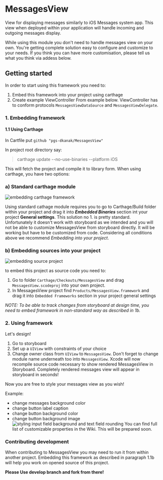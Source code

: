 # MessagesView
View for displaying messages similarly to iOS Messages system app. This view when deployed within your application will handle incoming and outgoing messages display.

While using this module you don't need to handle messages view on your own. You're getting complete solution easy to configure and customize to your needs. If you think you can have more customisation, please tell us what you think via addess below.


## Getting started

In order to start using this framework you need to:
1. Embed this framework into your project using carthage
2. Create example ViewController From example below. ViewController has to conform protocols `MessagesViewDataSource` and `MessagesViewDelegate`.

### 1. Embedding framework


#### 1.1 Using Carthage
In Cartfile put
`github "pgs-dkanak/MessagesView"`

In project root directory say:
> carthage update --no-use-binaries --platform iOS

This will fetch the project and compile it to library form. When using carthage, you have two options:

### a) Standard carthage module

![embedding carthage framework](https://cloud.githubusercontent.com/assets/16896355/24654187/f16728c6-1938-11e7-806b-5ea14b4c7284.gif)

Using standard cathage module requires you to go to Carthage/Build folder within your project and drag it into _**Embedded Binaries**_ section int your project **General settings**.
This solution no 1. is pretty standard. Unfortunately it doesn't work with storyboard as we intended and you will not be able to customize MessagesView from storyboard directly. It will be working but have to be customized from code. Considering all conditions above we recommend _Embedding into your project_. 

### b) Embedding sources into your project

![embedding source project](https://cloud.githubusercontent.com/assets/16896355/24654176/e46736a2-1938-11e7-9425-c856cc9de166.gif)

to embed this project as source code you need to:
1. Go to folder `Carthage/Checkouts/MessagesView` and drag `MessagesView.scodeproj` into your own project.
2. In MessagesView project find `Products/MessagesView.framework` and drag it into  `Embedded Frameworks` section in your project general settings

*NOTE: To be able to track changes from storyboard at design time, you need to embed framework in non-standard way as described in 1b.*


### 2. Using framework

Let's design!

1. Go to storyboard
2. Set up a `UIView` with constraints of your choice
3. Change owner class from `UIView` to `MessagesView`. Don't forget to change module name underneath too into `MessagesView`. Xcode will now recompile source code necessary to show rendered MessagesView in Storyboard. Completely rendered messages view will appear in storyboard in seconds!

Now you are free to style your messages view as you wish!

Example: 
- change messages background color
- change button label caption
- change button background color
- change button background image
![styling input field background and text field rounding](https://cloud.githubusercontent.com/assets/16896355/24654216/10f95768-1939-11e7-9163-79acc0753d62.gif)
You can find full list of customizable properties in the Wiki. This will be prepared soon.



### Contributing development
When contributing to MessagesView you may need to run it from within another project. Embedding this framework as described in paragraph  1.1b will help you work on opened source of this project.


__Please Use develop branch and fork from there!__
